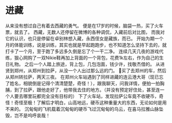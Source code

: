 # 进藏
从来没有想过自己有着去西藏的勇气。
便是在17岁的时候，脑袋一热，买了火车票，就去了。
西藏，无数人还停留在微博的各种调侃，入藏前后对比图，
而我对它的认识，也只是停留在卓别林想入藏，永西侄女是藏族，而已。
开始为期一个月的体能训练，说是训练，其实也就是早起跑跑步，也不知道怎么坚持下去的，就打卡了一个月，至于跑了多远多久倒是忘了个一干二净。
连续几天几夜的游戏代练，狠心网购了一双Nikie鞋再加上背面的一个背包，花费1k左右，作为自己的生日礼物。
之后一个人踏上旅途，背上包，几包泡面，钱少许，找敬杰借的。
从进贤到郑州，从郑州到拉萨，从没一个人出过那么远的门。
买了去郑州的车，然后从郑州转拉萨，两天三夜。
在郑州火车站遇到了同样进藏的连云港大哥（现已忘了姓名，相貌倒是记得个清清楚楚，奇怪！），跟我聊天，问我详情，便拍一拍胸脯，到了拉萨，跟他走好了，他带我去住的地方。（并没有预定好住处，甚至连一个人要去哪里玩都完全没有目标的）
下了火车站，发现拉萨公车竟不收硬币，奇怪！奇怪至极！了解后才明白，山高地远，硬币这种重量大的东西，无论如何是用不来的。
沉甸甸的飞机载着沉甸甸的硬币飞过沉甸甸的乌云，在喜马拉雅山脉坠毁，岂不是呜呼哀哉！
